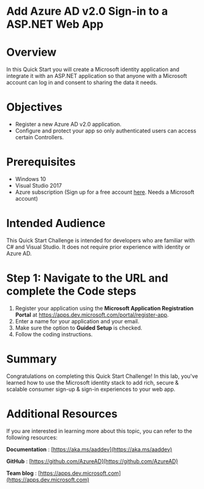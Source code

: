 # Add Azure AD v2.0 Sign-in to a ASP.NET Web App

# Overview

In this Quick Start you will create a Microsoft identity application and integrate it with an ASP.NET application so that anyone with a Microsoft account can log in and consent to sharing the data it needs.

# Objectives

- Register a new Azure AD v2.0 application.
- Configure and protect your app so only authenticated users can access certain Controllers.

# Prerequisites

- Windows 10
- Visual Studio 2017
- Azure subscription (Sign up for a free account [here](https://azure.microsoft.com/free/). Needs a Microsoft account)

# Intended Audience

This Quick Start Challenge is intended for developers who are familiar with C# and Visual Studio. It does not require prior experience with identity or Azure AD.

# Step 1: Navigate to the URL and complete the Code steps

1. Register your application using the **Microsoft Application Registration Portal** at https://apps.dev.microsoft.com/portal/register-app.
2. Enter a name for your application and your email.
3. Make sure the option to **Guided Setup** is checked.
4. Follow the coding instructions.

# Summary

Congratulations on completing this Quick Start Challenge! In this lab, you&#39;ve learned how to use the Microsoft identity stack to add rich, secure &amp; scalable consumer sign-up &amp; sign-in experiences to your web app.

# Additional Resources

If you are interested in learning more about this topic, you can refer to the following resources:

**Documentation** : [https://aka.ms/aaddev](https://aka.ms/aaddev)

**GitHub** : [https://github.com/AzureAD](https://github.com/AzureAD)

**Team blog** : [https://apps.dev.microsoft.com](https://apps.dev.microsoft.com)
